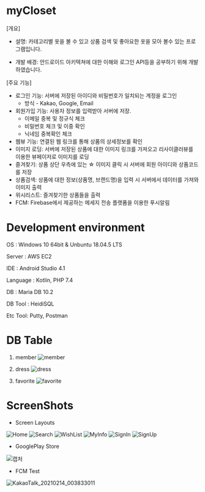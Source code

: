 # myCloset
[개요]
- 설명: 카테고리별 옷을 볼 수 있고 상품 검색 및 좋아요한 옷을 모아 볼수 있는 프로그램입니다.

- 개발 배경: 안드로이드 아키텍쳐에 대한 이해와 로그인 API등을 공부하기 위해 개발하였습니다.


[주요 기능]

- 로그인 기능: 서버에 저장된 아이디와 비밀번호가 일치되는 계정을 로그인 
  - 방식 - Kakao, Google, Email
- 회원가입 기능: 사용자 정보를 입력받아 서버에 저장.
  - 이메일 중복 및 정규식 체크
  - 비밀번호 체크 및 이중 확인
  - 닉네임 중복확인 체크
- 웹뷰 기능: 연결된 웹 링크를 통해 상품의 상세정보를 확인
- 이미지 로딩: 서버에 저장된 상품에 대한 이미지 링크를 가져오고 리사이클러뷰를 이용한 뷰페이저로 이미지를 로딩
- 즐겨찾기: 상품 상단 우측에 있는 ☆ 이미지 클릭 시 서버에 회원 아이디와 상품코드를 저장
- 상품검색: 상품에 대한 정보(상품명, 브랜드명)을 입력 시 서버에서 데이터를 가져와 이미지 출력
- 위시리스트: 즐겨찾기한 상품들을 출력
- FCM: Firebase에서 제공하는 메세지 전송 플랫폼을 이용한 푸시알림

# Development environment

OS : Windows 10 64bit & Unbuntu 18.04.5 LTS

Server : AWS EC2

IDE : Android Studio 4.1

Language : Kotlin, PHP 7.4

DB : Maria DB 10.2

DB Tool : HeidiSQL

Etc Tool: Putty, Postman

# DB Table

1. member
![member](https://user-images.githubusercontent.com/52353492/107740444-7c95c980-6d4e-11eb-8ba5-13614d1ece03.PNG)

2. dress
![dress](https://user-images.githubusercontent.com/52353492/107740446-7dc6f680-6d4e-11eb-9eef-c692f1be12b8.PNG)

3. favorite
![favorite](https://user-images.githubusercontent.com/52353492/107740441-7b649c80-6d4e-11eb-9086-29ccbd8818b2.PNG)



# ScreenShots
- Screen Layouts

![Home](https://user-images.githubusercontent.com/52353492/107740008-76531d80-6d4d-11eb-9950-c884282bf58f.jpg)
![Search](https://user-images.githubusercontent.com/52353492/107739997-73f0c380-6d4d-11eb-84c6-5b722bc62b49.jpg)
![WishList](https://user-images.githubusercontent.com/52353492/107740004-75ba8700-6d4d-11eb-8173-399ee7ea0df6.jpg)
![MyInfo](https://user-images.githubusercontent.com/52353492/107740010-76ebb400-6d4d-11eb-9b7e-cdc357b4d79a.jpg)
![SignIn](https://user-images.githubusercontent.com/52353492/107740000-7521f080-6d4d-11eb-9183-eff286dbda56.jpg)
![SignUp](https://user-images.githubusercontent.com/52353492/107740002-7521f080-6d4d-11eb-8ed5-3d2b0c3be0b4.jpg)

- GooglePlay Store

![캡처](https://user-images.githubusercontent.com/52353492/107740317-2d4f9900-6d4e-11eb-806b-e5f8a69c94b0.PNG)

- FCM Test

![KakaoTalk_20210214_003833011](https://user-images.githubusercontent.com/52353492/107854172-80fcd800-6e5d-11eb-94d8-bbb6a07d8e14.jpg)
